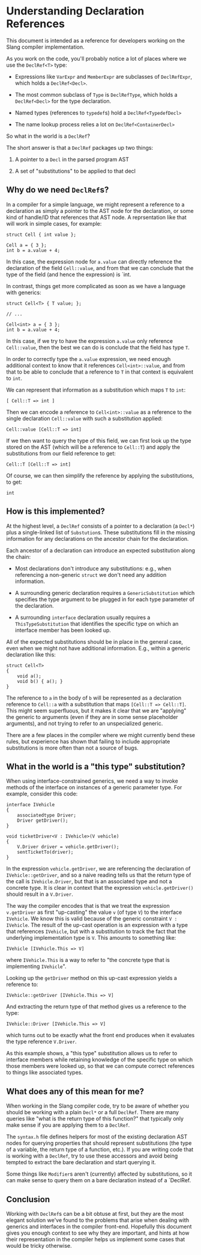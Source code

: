Understanding Declaration References
====================================

This document is intended as a reference for developers working on the Slang compiler implementation.

As you work on the code, you'll probably notice a lot of places where we use the `DeclRef<T>` type:

* Expressions like `VarExpr` and `MemberExpr` are subclasses of `DeclRefExpr`, which holds a `DeclRef<Decl>`.

* The most common subclass of `Type` is `DeclRefType`, which holds a `DeclRef<Decl>` for the type declaration.

* Named types (references to `typedef`s) hold a `DeclRef<TypedefDecl>`

* The name lookup process relies a lot on `DeclRef<ContainerDecl>`

So what in the world is a `DeclRef`?

The short answer is that a `DeclRef` packages up two things:

1. A pointer to a `Decl` in the parsed program AST

2. A set of "substitutions" to be applied to that decl

Why do we need `DeclRef`s?
--------------------------

In a compiler for a simple language, we might represent a reference to a declaration as simply a pointer to the AST node for the declaration, or some kind of handle/ID that references that AST node.
A reprsentation like that will work in simple cases, for example:

```hlsl
struct Cell { int value };

Cell a = { 3 };
int b = a.value + 4;
```

In this case, the expression node for `a.value` can directly reference the declaration of the field `Cell::value`, and from that we can conclude that the type of the field (and hence the expression) is `int.

In contrast, things get more complicated as soon as we have a language with generics:

```hlsl
struct Cell<T> { T value; };

// ...

Cell<int> a = { 3 };
int b = a.value + 4;
```

In this case, if we try to have the expression `a.value` only reference `Cell::value`, then the best we can do is conclude that the field has type `T`.

In order to correctly type the `a.value` expression, we need enough additional context to know that it references `Cell<int>::value`, and from that to be able to conclude that a reference to `T` in that context is equivalent to `int`.

We can represent that information as a substitution which maps `T` to `int`:

```
[ Cell::T => int ]
```

Then we can encode a reference to `Cell<int>::value` as a reference to the single declaration `Cell::value` with such a substitution applied:

```
Cell::value [Cell::T => int]
```

If we then want to query the type of this field, we can first look up the type stored on the AST (which will be a reference to `Cell::T`) and apply the substitutions from our field reference to get:

```
Cell::T [Cell::T => int]
```

Of course, we can then simplify the reference by applying the substitutions, to get:

```
int
```

How is this implemented?
------------------------

At the highest level, a `DeclRef` consists of a pointer to a declaration (a `Decl*`) plus a single-linked list of `Substution`s.
These substitutions fill in the missing information for any declarations on the ancestor chain for the declaration.

Each ancestor of a declaration can introduce an expected substitution along the chain:

* Most declarations don't introduce any substitutions: e.g., when referencing a non-generic `struct` we don't need any addition information.

* A surrounding generic declaration requires a `GenericSubstitution` which specifies the type argument to be plugged in for each type parameter of the declaration.

* A surrounding `interface` declaration usually requires a `ThisTypeSubstitution` that identifies the specific type on which an interface member has been looked up.

All of the expected substitutions should be in place in the general case, even when we might not have additional information. E.g., within a generic declaration like this:

```hlsl
struct Cell<T>
{
	void a();
	void b() { a(); }
}
```

The reference to `a` in the body of `b` will be represented as a declaration reference to `Cell::a` with a substitution that maps `[Cell::T => Cell::T]`. This might seem superfluous, but it makes it clear that we are "applying" the generic to arguments (even if they are in some sense placeholder arguments), and not trying to refer to an unspecialized generic.

There are a few places in the compiler where we might currently bend these rules, but experience has shown that failing to include appropriate substitutions is more often than not a source of bugs.

What in the world is a "this type" substitution?
------------------------------------------------

When using interface-constrained generics, we need a way to invoke methods of the interface on instances of a generic parameter type.
For example, consider this code:

```hlsl
interface IVehicle
{
	associatedtype Driver;
	Driver getDriver();
}

void ticketDriver<V : IVehicle>(V vehicle)
{
	V.Driver driver = vehicle.getDriver();
	sentTicketTo(driver);
}
```

In the expression `vehicle.getDriver`, we are referencing the declaration of `IVehicle::getDriver`, and so a naive reading tells us that the return type of the call is `IVehicle.Driver`, but that is an associated type and not a concrete type. It is clear in context that the expression `vehicle.getDriver()` should result in a `V.Driver`.

The way the compiler encodes that is that we treat the expression `v.getDriver` as first "up-casting" the value `v` (of type `V`) to the interface `IVehicle`. We know this is valid because of the generic constraint `V : IVehicle`. The result of the up-cast operation is an expression with a type that references `IVehicle`, but with a substitution to track the fact that the underlying implementation type is `V`. This amounts to something like:

```
IVehicle [IVehicle.This => V]
```

where `IVehicle.This` is a way to refer to "the concrete type that is implementing `IVehicle`".

Looking up the `getDriver` method on this up-cast expression yields a reference to:

```
IVehicle::getDriver [IVehicle.This => V]
```

And extracting the return type of that method gives us a reference to the type:

```
IVehicle::Driver [IVehicle.This => V]
```

which turns out to be exactly what the front end produces when it evaluates the type reference `V.Driver`.

As this example shows, a "this type" substitution allows us to refer to interface members while retaining knowledge of the specific type on which those members were looked up, so that we can compute correct references to things like associated types.

What does any of this mean for me?
----------------------------------

When working in the Slang compiler code, try to be aware of whether you should be working with a plain `Decl*` or a full `DeclRef`.
There are many queries like "what is the return type of this function?" that typically only make sense if you are applying them to a `DeclRef`.

The `syntax.h` file defines helpers for most of the existing declaration AST nodes for querying properties that should represent substitutions (the type of a variable, the return type of a function, etc.).
If you are writing code that is working with a `DeclRef`, try to use these accessors and avoid being tempted to extract the bare declaration and start querying it.

Some things like `Modifier`s aren't (currently) affected by substitutions, so it can make sense to query them on a bare declaration instead of a `DeclRef.

Conclusion
----------

Working with `DeclRef`s can be a bit obtuse at first, but they are the most elegant solution we've found to the problems that arise when dealing with generics and interfaces in the compiler front-end. Hopefully this document gives you enough context to see why they are important, and hints at how their representation in the compiler helps us implement some cases that would be tricky otherwise.
